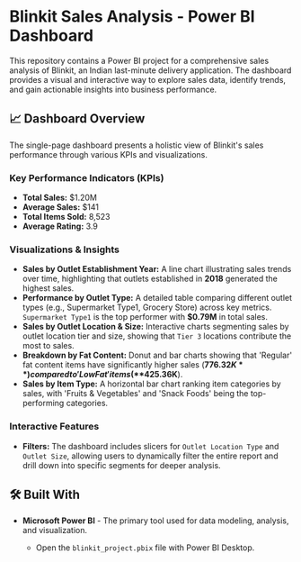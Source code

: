 # Blinkit Sales Analysis - Power BI Dashboard

This repository contains a Power BI project for a comprehensive sales analysis of Blinkit, an Indian last-minute delivery application. The dashboard provides a visual and interactive way to explore sales data, identify trends, and gain actionable insights into business performance.

## 📈 Dashboard Overview

The single-page dashboard presents a holistic view of Blinkit's sales performance through various KPIs and visualizations.

### Key Performance Indicators (KPIs)

*   **Total Sales:** $1.20M
*   **Average Sales:** $141
*   **Total Items Sold:** 8,523
*   **Average Rating:** 3.9

### Visualizations & Insights

*   **Sales by Outlet Establishment Year:** A line chart illustrating sales trends over time, highlighting that outlets established in **2018** generated the highest sales.
*   **Performance by Outlet Type:** A detailed table comparing different outlet types (e.g., Supermarket Type1, Grocery Store) across key metrics. `Supermarket Type1` is the top performer with **$0.79M** in total sales.
*   **Sales by Outlet Location & Size:** Interactive charts segmenting sales by outlet location tier and size, showing that `Tier 3` locations contribute the most to sales.
*   **Breakdown by Fat Content:** Donut and bar charts showing that 'Regular' fat content items have significantly higher sales (**$776.32K**) compared to 'Low Fat' items (**$425.36K**).
*   **Sales by Item Type:** A horizontal bar chart ranking item categories by sales, with 'Fruits & Vegetables' and 'Snack Foods' being the top-performing categories.

### Interactive Features

*   **Filters:** The dashboard includes slicers for `Outlet Location Type` and `Outlet Size`, allowing users to dynamically filter the entire report and drill down into specific segments for deeper analysis.

## 🛠️ Built With

*   **Microsoft Power BI** - The primary tool used for data modeling, analysis, and visualization.



    *   Open the `blinkit_project.pbix` file with Power BI Desktop.
